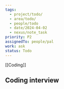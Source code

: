 ```yaml
---
tags:
  - project/todo/
  - area/todo/
  - people/todo
  - date/2024-04-02
  - nexus/note_task
priority: P2
assignedTo: people/pal
work: ask
status: Todo
---
```


[[Coding]]

## Coding interview 
